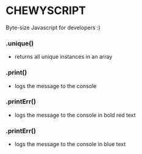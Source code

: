 # CHEWYSCRIPT
Byte-size Javascript for developers :)

### .unique() 
- returns all unique instances in an array

### .print()
- logs the message to the console

### .printErr()
- logs the message to the console in bold red text

### .printErr()
- logs the message to the console in blue text